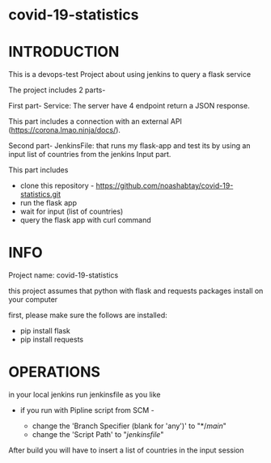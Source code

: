 # covid-19-statistics

# INTRODUCTION
This is a devops-test Project about using jenkins to query a flask service

The project includes 2 parts-

First part- Service: The server have 4 endpoint return a JSON response. 

This part includes a connection with an external API (https://corona.lmao.ninja/docs/).

Second part- JenkinsFile: that runs my flask-app and test its by using an input list of countries from the jenkins Input part.

This part includes 

- clone this repository - https://github.com/noashabtay/covid-19-statistics.git
- run the flask app
- wait for input (list of countries)
- query the flask app with curl command 


# INFO
Project name: covid-19-statistics

this project assumes that python with flask and requests packages install on your computer

first, please make sure the follows are installed:

- pip install flask
- pip install requests



# OPERATIONS
in your local jenkins run jenkinsfile as you like
- if you run with Pipline script from SCM -

  - change the 'Branch Specifier (blank for 'any')' to "*/*main*" 
  - change the 'Script Path' to "*jenkinsfile*"


After build you will have to insert a list of countries in the input session

